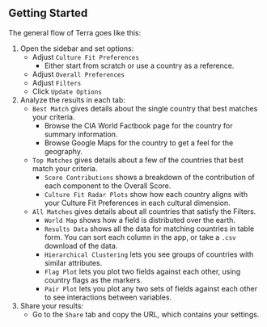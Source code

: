 ## Getting Started

The general flow of Terra goes like this:
1. Open the sidebar and set options:
    - Adjust `Culture Fit Preferences`
        - Either start from scratch or use a country as a reference.
    - Adjust `Overall Preferences`
    - Adjust `Filters`
    - Click `Update Options`
2. Analyze the results in each tab:
    - `Best Match` gives details about the single country that best matches your criteria.
        - Browse the CIA World Factbook page for the country for summary information.
        - Browse Google Maps for the country to get a feel for the geography.
    - `Top Matches` gives details about a few of the countries that best match your criteria.
        - `Score Contributions` shows a breakdown of the contribution of each component to the Overall Score.
        - `Culture Fit Radar Plots` show how each country aligns with your Culture Fit Preferences in each cultural dimension.
    - `All Matches` gives details about all countries that satisfy the Filters.
        - `World Map` shows how a field is distributed over the earth.
        - `Results Data` shows all the data for matching countries in table form. You can sort each column in the app, or take a `.csv` download of the data.
        - `Hierarchical Clustering` lets you see groups of countries with similar attributes.
        - `Flag Plot` lets you plot two fields against each other, using country flags as the markers.
        - `Pair Plot` lets you plot any two sets of fields against each other to see interactions between variables.
3. Share your results:
    - Go to the `Share` tab and copy the URL, which contains your settings.
